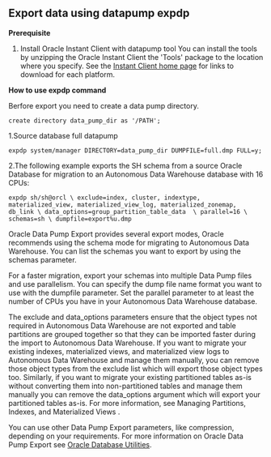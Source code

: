 ## Export data using datapump expdp

**Prerequisite**
1. Install Oracle Instant Client with datapump tool
You can install the tools by unzipping the Oracle Instant Client the 'Tools' package to the location where you specify. See the [Instant Client home page](https://www.oracle.com/technetwork/database/database-technologies/instant-client/overview/index.html) for links to download for each platform.

**How to use expdp command**

Berfore export you need to create a data pump directory.

`create directory data_pump_dir as '/PATH';`

1.Source database full datapump

``expdp system/manager DIRECTORY=data_pump_dir DUMPFILE=full.dmp FULL=y;``

2.The following example exports the SH schema from a source Oracle Database for migration to an Autonomous Data Warehouse database with 16 CPUs:

`expdp sh/sh@orcl \
exclude=index, cluster, indextype, materialized_view, materialized_view_log, materialized_zonemap, db_link \
data_options=group_partition_table_data  \
parallel=16 \
schemas=sh \
dumpfile=export%u.dmp`

Oracle Data Pump Export provides several export modes, Oracle recommends using the schema mode for migrating to Autonomous Data Warehouse. You can list the schemas you want to export by using the schemas parameter.

For a faster migration, export your schemas into multiple Data Pump files and use parallelism. You can specify the dump file name format you want to use with the dumpfile parameter. Set the parallel parameter to at least the number of CPUs you have in your Autonomous Data Warehouse database.

The exclude and data_options parameters ensure that the object types not required in Autonomous Data Warehouse are not exported and table partitions are grouped together so that they can be imported faster during the import to Autonomous Data Warehouse. If you want to migrate your existing indexes, materialized views, and materialized view logs to Autonomous Data Warehouse and manage them manually, you can remove those object types from the exclude list which will export those object types too. Similarly, if you want to migrate your existing partitioned tables as-is without converting them into non-partitioned tables and manage them manually you can remove the data_options argument which will export your partitioned tables as-is. For more information, see Managing Partitions, Indexes, and Materialized Views .

You can use other Data Pump Export parameters, like compression, depending on your requirements. For more information on Oracle Data Pump Export see [Oracle Database Utilities](https://docs.oracle.com/en/database/oracle/oracle-database/18/sutil/oracle-data-pump-export-utility.html#GUID-5F7380CE-A619-4042-8D13-1F7DDE429991).
